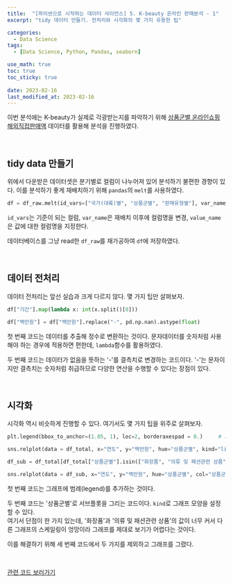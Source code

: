 ```yaml
---
title:  "[파이썬으로 시작하는 데이터 사이언스] 5. K-beauty 온라인 판매분석 - 1"
excerpt: "tidy 데이터 만들기. 전처리와 시각화의 몇 가지 유용한 팁"

categories:
  - Data Science
tags:
  - [Data Science, Python, Pandas, seaborn]

use_math: true
toc: true
toc_sticky: true
 
date: 2023-02-16
last_modified_at: 2023-02-16
---
```

이번 분석에는 K-beauty가 실제로 각광받는지를 파악하기 위해 [상품군별 온라인쇼핑 해외직접판매액]() 데이터를 활용해 분석을 진행하였다.    

<br/>

## tidy data 만들기
위에서 다운받은 데이터셋은 분기별로 컬럼이 나누어져 있어 분석하기 불편한 경향이 있다. 이를 분석하기 좋게 재배치하기 위해 `pandas`의 `melt`를 사용하였다.
```python
df = df_raw.melt(id_vars=["국가(대륙)별", "상품군별", "판매유형별"], var_name="기간", value_name="백만원")
```
`id_vars`는 기준이 되는 컬럼, `var_name`은 재배치 이후에 컬럼명을 변경, `value_name`은 값에 대한 컬럼명을 지정한다.

데이터베이스를 그냥 read한 `df_raw`를 재가공하여 `df`에 저장하였다.     

<br/>

## 데이터 전처리
데이터 전처리는 앞선 실습과 크게 다르지 않다. 몇 가지 팁만 살펴보자.
```python
df["기간"].map(lambda x: int(x.split()[0]))

df["백만원"] = df["백만원"].replace("-", pd.np.nan).astype(float)
```
첫 번째 코드는 데이터를 추출해 정수로 변환하는 것이다. 문자데이터를 숫자처럼 사용해야 하는 경우에 적용하면 편한데, `lambda`함수를 활용하였다.

두 번째 코드는 데이터가 없음을 뜻하는 '-'를 결측치로 변경하는 코드이다. '-'는 문자이지만 결측치는 숫자처럼 취급하므로 다양한 연산을 수행할 수 있다는 장점이 있다.       

<br/>

## 시각화
시각화 역시 비슷하게 진행할 수 있다. 여기서도 몇 가지 팁을 위주로 살펴보자.
```python
plt.legend(bbox_to_anchor=(1.05, 1), loc=2, borderaxespad = 0.)     # 그래프 밖에 legend 추가

sns.relplot(data = df_total, x="연도", y="백만원", hue="상품군별", kind="line", col="상품군별", col_wrap=4) 

df_sub = df_total[df_total["상품군별"].isin(["화장품", "의류 및 패션관련 상품"])].copy()

sns.relplot(data = df_sub, x="연도", y="백만원", hue="상품군별", col="상품군별", col_wrap=4, kind="line")
```
첫 번째 코드는 그래프에 범례(legend)를 추가하는 것이다.

두 번째 코드는 '상품군별'로 서브플롯을 그리는 코드이다. `kind`로 그래프 모양을 설정할 수 있다.      
여기서 단점이 한 가지 있는데, '화장품'과 '의류 및 패션관련 상품'의 값이 너무 커서 다른 그래프의 스케일링이 엉망이라 그래프를 제대로 보기가 어렵다는 것이다.

이를 해결하기 위해 세 번째 코드에서 두 가지를 제외하고 그래프를 그렸다.

<br/>

[관련 코드 보러가기](https://github.com/Hyun3246/Code-Warehouse/tree/main/%ED%8C%8C%EC%9D%B4%EC%8D%AC%EC%9C%BC%EB%A1%9C%20%EC%8B%9C%EC%9E%91%ED%95%98%EB%8A%94%20%EB%8D%B0%EC%9D%B4%ED%84%B0%20%EC%82%AC%EC%9D%B4%EC%96%B8%EC%8A%A4)  